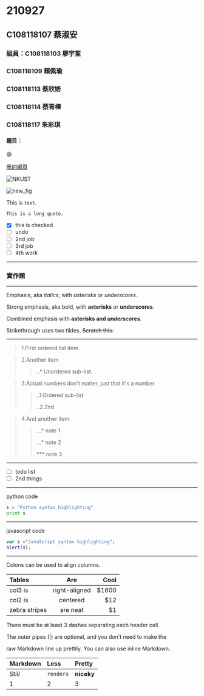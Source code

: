 # 210927

## C108118107 蔡淑安

### 組員：C108118103 廖宇筌
###      C108118109 賴佩瑜
###      C108118113 蔡欣娪
###      C108118114 蔡青樺
###      C108118117 朱彩琪

#### 題目：

😄

[我的網頁](https://www.nkust.edu.tw/index.php)

![NKUST](https://www.nkust.edu.tw/var/file/0/1000/img/513/182513897.png "高科大")

![new_fig](https://hanejapan.com/wp-content/uploads/2021/07/4758455_m-1024x683.jpg "柴犬")

This is `text`.

````
This is a long quote.
````

- [x] this is checked
- [ ] undo
- [ ] 2nd job
- [ ] 3rd job
- [ ] 4th work
***

### 實作題
***

Emphasis, aka *italics*, with *asterisks* or *underscores*.

Strong emphasis, aka bold, with **asterisks** or **underscores**.

Combined emphasis with **asterisks and *underscores***.

Strikethrough uses two tildes. ~~Scratch this.~~
***

> 1.First ordered list item

> 2.Another item
>> ..* Unordered sub-list.

> 3.Actual numbers don't matter, just that it's a number
>> ..1.Ordered sub-list
>>
>> ..2.2nd

> 4.And another item
>> ...* note 1
>>
>> ...* note 2
>>
>> *** note 3
***

- [ ] todo list
- [ ] 2nd things
***

python code


```python
s = "Python syntax highlighting"
print s
```
***

javascript code

```javascript
var s ="JavaScript syntax highlighting";
alert(s);
```
***

Colons can be used to align columns.

| Tables	| Are	| Cool | 
| :-------| :--: |--------------: | 
| col3 is	| right-aligned	| $1600 | 
| col2 is	| centered	| $12 | 
| zebra stripes| 	are neat	| $1 | 

There must be at least 3 dashes separating each header cell.

The outer pipes (|) are optional, and you don't need to make the

raw Markdown line up prettily. You can also use inline Markdown.

| Markdown	| Less	| Pretty | 
| :-------- | :---- | :----- | 
| *Still*	| `renders`	| **niceky** | 
| 1	| 2	| 3 | 
